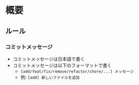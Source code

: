 # 概要

## ルール

### コミットメッセージ
- コミットメッセージは日本語で書く
- コミットメッセージは以下のフォーマットで書く
  - `[add/feat/fix/remove/refactor/chore/...] メッセージ`
  - 例: `[add] 新しいファイルを追加`
